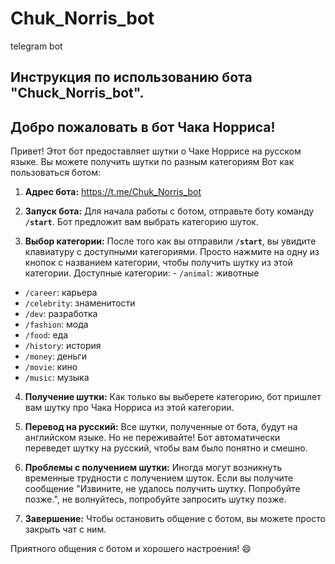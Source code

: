 # Chuk_Norris_bot
telegram bot
## Инструкция по использованию бота "Chuck_Norris_bot".

## Добро пожаловать в бот Чака Норриса!

Привет! Этот бот предоставляет шутки о Чаке Норрисе на русском языке. Вы можете получить шутки по разным категориям  Вот как пользоваться ботом:

1.  **Адрес бота:** https://t.me/Chuk_Norris_bot

2.  **Запуск бота:** Для начала работы с ботом, отправьте боту команду **`/start`**. Бот предложит вам выбрать категорию шуток.
    
3.  **Выбор категории:** После того как вы отправили **`/start`**, вы увидите клавиатуру с доступными категориями. Просто нажмите на одну из кнопок с названием категории, чтобы получить шутку из этой категории.
Доступные категории: -   `/animal`: животные
-   `/career`: карьера
-   `/celebrity`: знаменитости
-   `/dev`: разработка
-   `/fashion`: мода
-   `/food`: еда
-   `/history`: история
-   `/money`: деньги
-   `/movie`: кино
-   `/music`: музыка
    
4.  **Получение шутки:** Как только вы выберете категорию, бот пришлет вам шутку про Чака Норриса из этой категории. 
   
5.  **Перевод на русский:** Все шутки, полученные от бота, будут на английском языке. Но не переживайте! Бот автоматически переведет шутку на русский, чтобы вам было понятно и смешно.
    
6.  **Проблемы с получением шутки:** Иногда могут возникнуть временные трудности с получением шуток. Если вы получите сообщение "Извините, не удалось получить шутку. Попробуйте позже.", не волнуйтесь, попробуйте запросить шутку позже.
    
7.  **Завершение:** Чтобы остановить общение с ботом, вы можете просто закрыть чат с ним.
    

Приятного общения с ботом и хорошего настроения! 😄
